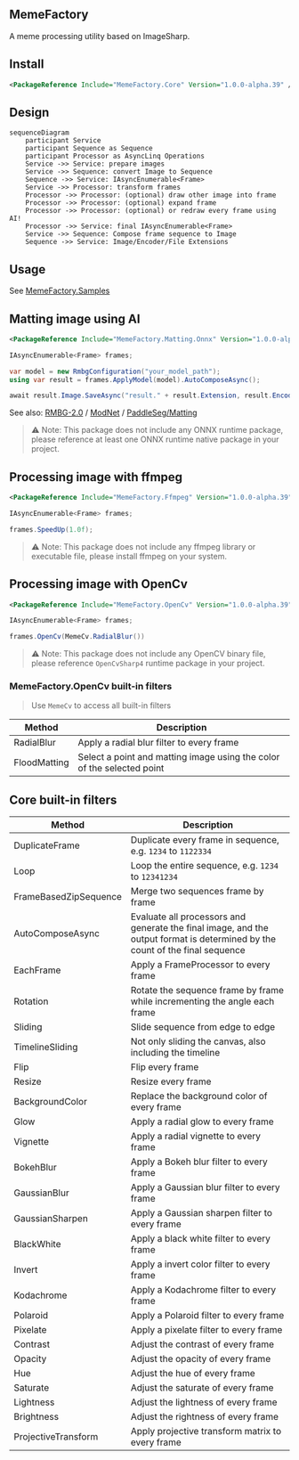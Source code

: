 MemeFactory
----
A meme processing utility based on ImageSharp.

## Install
```xml
<PackageReference Include="MemeFactory.Core" Version="1.0.0-alpha.39" />
```

## Design
```mermaid
sequenceDiagram
    participant Service
    participant Sequence as Sequence
    participant Processor as AsyncLinq Operations
    Service ->> Service: prepare images
    Service ->> Sequence: convert Image to Sequence
    Sequence ->> Service: IAsyncEnumerable<Frame>
    Service ->> Processor: transform frames
    Processor ->> Processor: (optional) draw other image into frame
    Processor ->> Processor: (optional) expand frame
    Processor ->> Processor: (optional) or redraw every frame using AI!
    Processor ->> Service: final IAsyncEnumerable<Frame>
    Service ->> Sequence: Compose frame sequence to Image
    Sequence ->> Service: Image/Encoder/File Extensions
```

## Usage
See [MemeFactory.Samples](MemeFactory.Samples)

## Matting image using AI
```xml
<PackageReference Include="MemeFactory.Matting.Onnx" Version="1.0.0-alpha.39" />
```
```csharp
IAsyncEnumerable<Frame> frames;

var model = new RmbgConfiguration("your_model_path");
using var result = frames.ApplyModel(model).AutoComposeAsync();

await result.Image.SaveAsync("result." + result.Extension, result.Encoder);
```
See also: [RMBG-2.0](https://huggingface.co/briaai/RMBG-2.0) / [ModNet](https://github.com/ZHKKKe/MODNet) / [PaddleSeg/Matting](https://github.com/PaddlePaddle/PaddleSeg/tree/develop/Matting) 

> ⚠ Note: This package does not include any ONNX runtime package,
> please reference at least one ONNX runtime native package in your project.

## Processing image with ffmpeg
```xml
<PackageReference Include="MemeFactory.Ffmpeg" Version="1.0.0-alpha.39" />
```
```csharp
IAsyncEnumerable<Frame> frames;

frames.SpeedUp(1.0f);
```
> ⚠ Note: This package does not include any ffmpeg library or executable file,
> please install ffmpeg on your system. 

## Processing image with OpenCv
```xml
<PackageReference Include="MemeFactory.OpenCv" Version="1.0.0-alpha.39" />
```
```csharp
IAsyncEnumerable<Frame> frames;

frames.OpenCv(MemeCv.RadialBlur())
```
> ⚠ Note: This package does not include any OpenCV binary file,
> please reference `OpenCvSharp4` runtime package in your project.


### MemeFactory.OpenCv built-in filters
> Use `MemeCv` to access all built-in filters

| Method       | Description                                                            |
|--------------|------------------------------------------------------------------------|
| RadialBlur   | Apply a radial blur filter to every frame                              |
| FloodMatting | Select a point and matting image using the color of the selected point |

## Core built-in filters 

| Method                | Description                                                                                                                  |
|-----------------------|------------------------------------------------------------------------------------------------------------------------------|
| DuplicateFrame        | Duplicate every frame in sequence, e.g. `1234` to `1122334`                                                                  |
| Loop                  | Loop the entire sequence, e.g. `1234` to `12341234`                                                                          |
| FrameBasedZipSequence | Merge two sequences frame by frame                                                                                           |
| AutoComposeAsync      | Evaluate all processors and generate the final image, and the output format is determined by the count of the final sequence | 
| EachFrame             | Apply a FrameProcessor to every frame                                                                                        |
| Rotation              | Rotate the sequence frame by frame while incrementing the angle each frame                                                   |
| Sliding               | Slide sequence from edge to edge                                                                                             |
| TimelineSliding       | Not only sliding the canvas, also including the timeline                                                                     |
| Flip                  | Flip every frame                                                                                                             |
| Resize                | Resize every frame                                                                                                           |
| BackgroundColor       | Replace the background color of every frame                                                                                  |
| Glow                  | Apply a radial glow to every frame                                                                                           |
| Vignette              | Apply a radial vignette to every frame                                                                                       |
| BokehBlur             | Apply a Bokeh blur filter to every frame                                                                                     |
| GaussianBlur          | Apply a Gaussian blur filter to every frame                                                                                  |
| GaussianSharpen       | Apply a Gaussian sharpen filter to every frame                                                                               |
| BlackWhite            | Apply a black white filter to every frame                                                                                    |
| Invert                | Apply a invert color filter to every frame                                                                                   |
| Kodachrome            | Apply a Kodachrome filter to every frame                                                                                     |
| Polaroid              | Apply a Polaroid filter to every frame                                                                                       |
| Pixelate              | Apply a pixelate filter to every frame                                                                                       |
| Contrast              | Adjust the contrast of every frame                                                                                           |
| Opacity               | Adjust the opacity of every frame                                                                                            |
| Hue                   | Adjust the hue of every frame                                                                                                |
| Saturate              | Adjust the saturate of every frame                                                                                           |
| Lightness             | Adjust the lightness of every frame                                                                                          |
| Brightness            | Adjust the rightness of every frame                                                                                          |
| ProjectiveTransform   | Apply projective transform matrix to every frame                                                                             |

